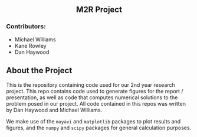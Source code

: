 <div>
    <h2 align="center">M2R Project</h2>
    <h3>Contributors:</h3>
    <ul>
        <li>Michael Williams</li>
        <li>Kane Rowley</li>
        <li>Dan Haywood</li>
    </ul>
</div>

## About the Project

This is the repository containing code used for our 2nd year research project.
This repo contains code used to generate figures for the report / presentation, as well as
code that computes numerical solutions to the problem posed in our project.
All code contained in this repos was written by Dan Haywood and Michael Williams.

We make use of the `mayavi` and `matplotlib` packages to plot results and figures,
and the `numpy` and `scipy` packages for general calculation purposes.
